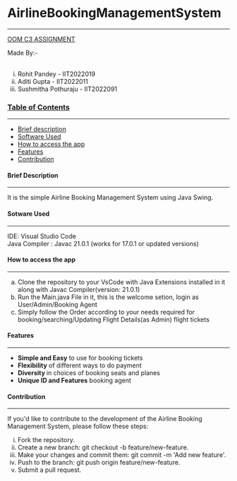 # AirlineBookingManagementSystem
<hr>
<u>OOM C3 ASSIGNMENT</u>


Made By:-
      <ol type="i">      
        <li>Rohit Pandey - IIT2022019</li>
        <li>Aditi Gupta - IIT2022011</li>
        <li>Sushmitha Pothuraju - IIT2022091</li>
      </ol>

 <h3><u>Table of Contents</u></h3>
 <hr>
 <ul>
       <li><a href="#section1">Brief description</a></li>
       <li><a href="#section2">Software Used</a></li>
       <li><a href="#section3">How to access the app</a></li>
       <li><a href="#section4">Features</a></li>
       <li><a href="#section5">Contribution</a></li>
 </ul>
 <div id="section1">
       <h4 >Brief Description</h4>
       <hr>
       It is the simple Airline Booking Management System using  Java Swing.
       <br>
 </div>
 <div id="section2">
       <h4>Sotware Used</h4>
       <hr>
       IDE: Visual Studio Code<br>
       Java Compiler : Javac 21.0.1 (works for 17.0.1 or updated versions)
 </div>
 

 <div id="section3">
       <h4 >How to access the app</h4>
       <hr>
       <ol type="a">
             <li>Clone the repository to your VsCode with Java Extensions installed in it along with Javac Compiler(version: 21.0.1)</li>
             <li>Run the Main.java File in it, this is the welcome setion, login as User/Admin/Booking Agent</li>
             <li>Simply follow the Order according to your needs required for booking/searching/Updating Flight Details(as Admin) flight tickets</li>
       </ol>
 </div>
 
 <div id="section4">
       <h4>Features</h4>
       <hr>
       <ul>
             <li><b>Simple and Easy</b> to use for booking tickets</li>
             <li><b>Flexibility</b> of different ways to do payment </li>
             <li><b> Diversity </b> in choices of booking seats and planes</li>
             <li><b>Unique ID and Features</b> booking agent</li>
       </ul>
 </div>


 <div id="section5">
       <h4 >Contribution</h4>
       <hr>
       If you'd like to contribute to the development of the Airline Booking Management System, please follow these steps:
       <br>
      <ol type="i">
            <li>Fork the repository.</li>
            <li>Create a new branch: git checkout -b feature/new-feature.</li>
            <li>Make your changes and commit them: git commit -m 'Add new feature'.</li>
            <li>Push to the branch: git push origin feature/new-feature.</li>
            <li>Submit a pull request.</li>      
      </ol>
 </div>
 
 
 
